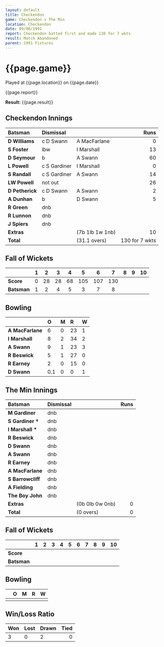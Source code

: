```yaml
---
layout: default
title: Checkendon
game: Checkendon v The Min
location: Checkendon
date: 09/06/1991
report: Checkendon batted first and made 130 for 7 wkts
result: Match Abandoned
parent: 1991 Fixtures
---
```


# {{page.game}}

Played at {{page.location}} on {{page.date}}

{{page.report}}

**Result:** {{page.result}}

## Checkendon Innings

| Batsman | Dismissal |  | Runs |
|:---|:---|---|---:|
| **D Williams** | c D Swann | A MacFarlane | 0 | 
| **S Foster** | lbw | I Marshall | 13 | 
| **D Seymour** | b | A Swann | 60 | 
| **L Powell** | c S Gardiner | I Marshall | 0 | 
| **S Randall** | c S Gardiner | A Swann | 14 | 
| **LW Powell** | not out |  | 26 |
| **D Petherick** | c D Swann | A Swann | 2 | 
| **A Dunhan** | b | D Swann | 5 |
| **R Green** | dnb |  |  | 
| **R Lunnon** | dnb |  |  | 
| **J Spiers** | dnb |  |  |
| **Extras** | | (7b 1lb 1w 1nb) | 10 | 
| **Total** | | (31.1 overs) | 130 for 7 wkts | 

## Fall of Wickets

| | 1 | 2 | 3 | 4 | 5 | 6 | 7 | 8 | 9 | 10 |
|---|:---:|:---:|:---:|:---:|:---:|:---:|:---:|:---:|:---:|:---:|
| **Score** | 0 | 28 | 28 | 68 | 105 | 107 | 130 |  |  |  |
| **Batsman** | 1 | 2 | 4 | 5 | 3 | 7 | 8 |  |  |  |

## Bowling

| | O | M | R | W |
|---|:---|:---|:---|:---|
| **A MacFarlane** | 6 | 0 | 23 | 1 | 
| **I Marshall** | 8 | 2 | 34 | 2 | 
| **A Swann** | 9 | 1 | 23 | 3 | 
| **R Beswick** | 5 | 1 | 27 | 0 | 
| **R Earney** | 2 | 0 | 15 | 0 |
| **D Swann** | 0.1 | 0 | 0 | 1 |

## The Min Innings

| Batsman | Dismissal |  | Runs |
|:---|:---|---|---:|
| **M Gardiner** | dnb |  |  | 
| **S Gardiner &#8224;** | dnb |  |  | 
| **I Marshall &#42;** | dnb |  |  |
| **R Beswick** | dnb |  |  | 
| **D Swann** | dnb |  |  | 
| **A Swann** | dnb |  |  | 
| **R Earney** | dnb |  |  | 
| **A MacFarlane** | dnb |  |  | 
| **S Barrowcliff** | dnb |  |  | 
| **A Fielding** | dnb |  |  || 
| **The Boy John** | dnb |  |  | 
| **Extras** | | (0b 0lb 0w 0nb) | 0 | 
| **Total** | | (0 overs) | 0 | 

## Fall of Wickets

| | 1 | 2 | 3 | 4 | 5 | 6 | 7 | 8 | 9 | 10 |
|---|:---:|:---:|:---:|:---:|:---:|:---:|:---:|:---:|:---:|:---:|
| **Score** |  |  |  |  |  |  |  |  |  |  |
| **Batsman** |  |  |  |  |  |  |  |  |  |  |

## Bowling

| | O | M | R | W |
|---|:---|:---|:---|:---|
| |  |  |  |  |

## Win/Loss Ratio

| Won | Lost | Drawn | Tied |
|:---|:---|:---|---:|
| 3 | 0 | 2 | 0 |